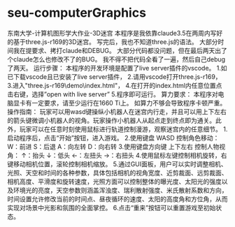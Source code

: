 # seu-computerGraphics
东南大学-计算机图形学大作业-3D迷宫
本程序是我依靠claude3.5在两周内写好的基于three.js-r169的3D迷宫。
写完后，我也不知道three.js的语法。
大部分时间我在提要求、拷打claude和DEBUG。
大部分代码都没问题，但在最后两天出了个claude怎么也修改不了的BUG。
我不得不把代码全看了一遍，然后自己debug了两天。
运行步骤：
本程序的开发环境是配置了live server插件的vscode。
1.如已下载vscode且已安装了live server插件，
2.请用vscode打开three.js-r169，
3.进入"three.js-r169\demo\index.html"，
4.在打开的index.html内任意位置点击右键，选择”open with live server”
5.程序即可运行。
算力要求：
本程序对电脑显卡有一定要求，请至少运行在1660 Ti上。
如算力不够会导致程序卡顿严重。
操作指南：
玩家可以用wasd键操纵小机器人在迷宫内行走，并且可以用上下左右的箭头键微调小机器人的视角。玩家操作小机器人从起点走到终点即为通关。此外，玩家可以在任意时刻使用鼠标进行轨道控制漫游，观察迷宫内的任意细节。
1.启动程序后，点击“开始”按钮，进入游戏。
2.使用键盘 WASD 控制角色移动：
W：前进
S：后退
A：向左转
D：向右转
3.使用键盘方向键 上下左右 控制人物视角：
↑：抬头
↓：低头
←：左扭头
→：右扭头
4.使用鼠标左键控制相机旋转，右键移动相机位置，滚轮控制相机缩放。
5.通过GUI面板，用户可以实时调整相机、光照、天空和时间的各种参数，具体包括相机的视角宽度、近剪裁面、远剪裁面、相机高度、平滑度和旋转速度，光照方面可以控制整体的曝光度、太阳光的强度以及环境光的亮度，天空参数则涵盖浑浊度、瑞利散射强度、米氏散射系数和方向，时间设置允许修改当前的时间点、昼夜循环的速度、太阳的高度角和方位角，从而实现对场景中光影和氛围的全面掌控。
6.点击“重来”按钮可以重置游戏至初始状态。


